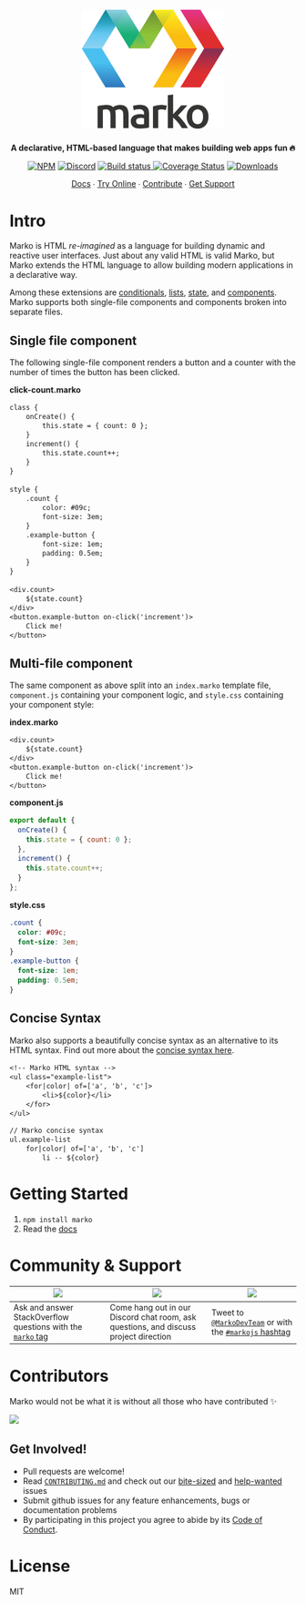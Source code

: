 <h1 align="center">
    <a href="https://markojs.com/"><img src="https://raw.githubusercontent.com/marko-js/branding/master/marko-logo-medium-cropped.png" alt="Marko" width="250" /></a>
</h1>

<p align="center">
    <strong>A declarative, HTML-based language that makes building web apps fun 🔥</strong>
</p>

<p align="center">
  <a href="https://www.npmjs.com/package/marko"><img alt="NPM" src="https://img.shields.io/npm/v/marko.svg"/></a>
  <a href="https://discord.gg/RFGxYGs"><img alt="Discord" src="https://img.shields.io/badge/discord-chat-7188da.svg"/></a>
  <a href="https://github.com/marko-js/marko/actions/workflows/ci.yml">
    <img src="https://github.com/marko-js/marko/actions/workflows/ci.yml/badge.svg" alt="Build status"/>
  </a>
  <a href="https://codecov.io/gh/marko-js/marko"><img alt="Coverage Status" src="https://codecov.io/gh/marko-js/marko/branch/master/graph/badge.svg"/></a>
  <a href="http://npm-stat.com/charts.html?package=marko"><img alt="Downloads" src="https://img.shields.io/npm/dm/marko.svg"/></a>
</p>

<p align="center">
    <a href="https://markojs.com/docs/getting-started/">Docs</a> ∙ <a href="https://markojs.com/try-online/">Try Online</a> ∙ <a href="#contributors">Contribute</a> ∙ <a href="#community--support">Get Support</a>
</p>

# Intro

Marko is HTML _re-imagined_ as a language for building dynamic and reactive user interfaces.
Just about any valid HTML is valid Marko, but Marko extends the HTML language to allow
building modern applications in a declarative way.

Among these extensions are [conditionals](https://markojs.com/docs/conditionals-and-lists/#conditionals), [lists](https://markojs.com/docs/conditionals-and-lists/#lists), [state](https://markojs.com/docs/state/), and [components](https://markojs.com/docs/class-components/).
Marko supports both single-file components and components broken into separate files.

## Single file component

The following single-file component renders a button and a counter with the
number of times the button has been clicked.

**click-count.marko**

```marko
class {
    onCreate() {
        this.state = { count: 0 };
    }
    increment() {
        this.state.count++;
    }
}

style {
    .count {
        color: #09c;
        font-size: 3em;
    }
    .example-button {
        font-size: 1em;
        padding: 0.5em;
    }
}

<div.count>
    ${state.count}
</div>
<button.example-button on-click('increment')>
    Click me!
</button>
```

## Multi-file component

The same component as above split into an `index.marko` template file,
`component.js` containing your component logic, and `style.css` containing your
component style:

**index.marko**

```marko
<div.count>
    ${state.count}
</div>
<button.example-button on-click('increment')>
    Click me!
</button>
```

**component.js**

```js
export default {
  onCreate() {
    this.state = { count: 0 };
  },
  increment() {
    this.state.count++;
  }
};
```

**style.css**

```css
.count {
  color: #09c;
  font-size: 3em;
}
.example-button {
  font-size: 1em;
  padding: 0.5em;
}
```

## Concise Syntax

Marko also supports a beautifully concise syntax as an alternative to its HTML
syntax. Find out more about the [concise syntax here](https://markojs.com/docs/concise/).

```marko
<!-- Marko HTML syntax -->
<ul class="example-list">
    <for|color| of=['a', 'b', 'c']>
        <li>${color}</li>
    </for>
</ul>
```

```marko
// Marko concise syntax
ul.example-list
    for|color| of=['a', 'b', 'c']
        li -- ${color}
```

# Getting Started

1. `npm install marko`
2. Read the [docs](https://markojs.com/docs/getting-started/)

# Community & Support

| <a alt="See Marko questions on Stack Overflow" href="https://stackoverflow.com/questions/tagged/marko"><img src="https://user-images.githubusercontent.com/1958812/56055468-619b3e00-5d0e-11e9-92ae-200c212cafb8.png" height="50px"/></a> | <a alt="Chat with us on Discord" href="https://discord.gg/RFGxYGs"><img src="https://user-images.githubusercontent.com/4985201/89313514-6edbea80-d62d-11ea-8447-ca2fd8983661.png" height="55px"/></a> | <a alt="Tweet about Marko" href="https://twitter.com/intent/tweet?hashtags=markojs"><img src="https://user-images.githubusercontent.com/1958812/56055707-07e74380-5d0f-11e9-8a59-d529fbb5a81e.png" height="40px"/></a> |
| ----------------------------------------------------------------------------------------------------------------------------------------------------------------------------------------------------------------------------------------- | ----------------------------------------------------------------------------------------------------------------------------------------------------------------------------------------------------- | ---------------------------------------------------------------------------------------------------------------------------------------------------------------------------------------------------------------------- |
| Ask and answer StackOverflow questions with the [`marko` tag](https://stackoverflow.com/questions/tagged/marko)                                                                                                                           | Come hang out in our Discord chat room, ask questions, and discuss project direction                                                                                                                  | Tweet to [`@MarkoDevTeam`](https://twitter.com/MarkoDevTeam) or with the [`#markojs` hashtag](https://twitter.com/search?q=%23markojs&f=live)                                                                          |

# Contributors

Marko would not be what it is without all those who have contributed ✨

<a href="https://github.com/marko-js/marko/graphs/contributors">
    <img src="https://opencollective.com/marko-js/contributors.svg?width=890&button=false"/>
</a>

## Get Involved!

- Pull requests are welcome!
- Read [`CONTRIBUTING.md`](.github/CONTRIBUTING.md) and check out our [bite-sized](https://github.com/marko-js/marko/issues?q=is%3Aissue+is%3Aopen+label%3Adifficulty%3Abite-sized) and [help-wanted](https://github.com/marko-js/marko/issues?q=is%3Aissue+is%3Aopen+label%3Astatus%3Ahelp-wanted) issues
- Submit github issues for any feature enhancements, bugs or documentation problems
- By participating in this project you agree to abide by its [Code of Conduct](https://ebay.github.io/codeofconduct).

# License

MIT
